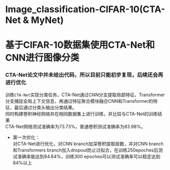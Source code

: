 # Image_classification-CIFAR-10(CTA-Net & MyNet)
# 基于CIFAR-10数据集使用CTA-Net和CNN进行图像分类
### CTA-Net论文中并未给出代码，所以目前只能初步复现，后续还会再进行优化 </br>
训练```CTA-Net```实现分类任务，CTA-Net通过CNN分支提取局部特征，Transformer分支捕捉全局上下文信息，再通过特征聚合模块融合CNN和Transformer的特征，最后通过分类头输出分类结果。</br>
同时构建卷积神经网络并在相同数据集上进行训练，并比较与CTA-Net的训练结果</br>
CTA-Net网络测试准确率为73.73%，普通卷积测试准确率为83.98%。</br>
* 第一次优化：</br>
对CTA-Net进行优化，对CNN branch加深卷积提取层数，并对CNN branch和Transformers branch加入dropout防止过拟合，在训练250epoches后测试准确率能达到84.64%，训练300 epoches可以测试准确率可以稳定达到84%以上
